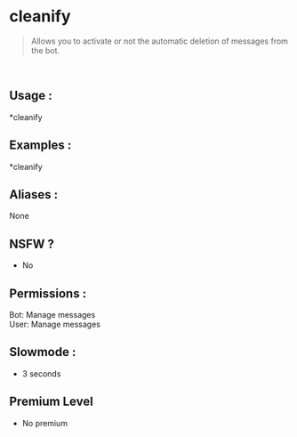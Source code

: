 # cleanify

> Allows you to activate or not the automatic deletion of messages from the bot.

<br>

## Usage :

*cleanify

## Examples :

*cleanify

## Aliases :

None

## NSFW ?

- No

## Permissions :

Bot: Manage messages
<br>
User: Manage messages

## Slowmode :

- 3 seconds

## Premium Level

- No premium